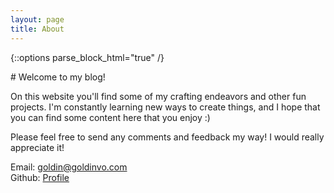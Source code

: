```yaml
---
layout: page
title: About
---
```

{::options parse_block_html="true" /}

<div>
# Welcome to my blog!

On this website you'll find some of my crafting endeavors and other fun projects. I'm constantly learning new ways to create things, and I hope that you can find some content here that you enjoy :)

Please feel free to send any comments and feedback my way! I would really appreciate it!    

Email: goldin@goldinvo.com    
Github: [Profile](https://github.com/goldinvo)
</div>


